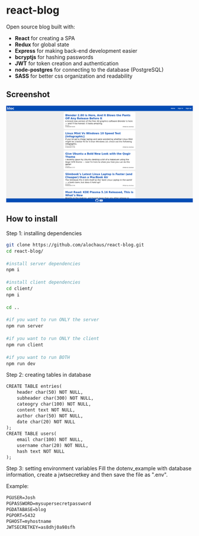 # react-blog
Open source blog built with:
- **React** for creating a SPA
- **Redux** for global state
- **Express** for making back-end development easier
- **bcryptjs** for hashing passwords
- **JWT** for token creation and authentication
- **node-postgres** for connecting to the database (PostgreSQL)
- **SASS** for better css organization and readability

## Screenshot
![home-page](/screenshots/home-page.png)

## How to install

Step 1: installing dependencies
```bash
git clone https://github.com/alochaus/react-blog.git
cd react-blog/

#install server dependencies
npm i

#install client dependencies
cd client/
npm i

cd ..

#if you want to run ONLY the server
npm run server

#if you want to run ONLY the client
npm run client

#if you want to run BOTH
npm run dev
```

Step 2: creating tables in database
```
CREATE TABLE entries(
    header char(50) NOT NULL,
    subheader char(300) NOT NULL,
    cateogry char(100) NOT NULL,
    content text NOT NULL,
    author char(50) NOT NULL,
    date char(20) NOT NULL
);
CREATE TABLE users(
    email char(100) NOT NULL,
    username char(20) NOT NULL,
    hash text NOT NULL
);
```

Step 3: setting environment variables
Fill the dotenv_example with database information, create a jwtsecretkey and then save the file as ".env".

Example:
```
PGUSER=Josh
PGPASSWORD=mysupersecretpassword
PGDATABASE=blog
PGPORT=5432
PGHOST=myhostname
JWTSECRETKEY=as8dhj0a98sfh
```

